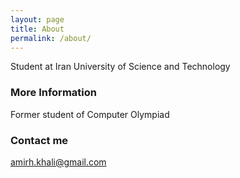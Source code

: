 ```yaml
---
layout: page
title: About
permalink: /about/
---
```


Student at Iran University of Science and Technology

### More Information

Former student of Computer Olympiad 

### Contact me

[amirh.khali@gmail.com](mailto:amirh.khali@gmail.com)